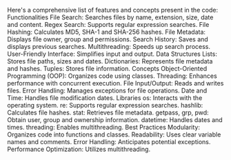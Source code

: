 Here's a comprehensive list of features and concepts present in the code:
Functionalities
File Search: Searches files by name, extension, size, date and content.
Regex Search: Supports regular expression searches.
File Hashing: Calculates MD5, SHA-1 and SHA-256 hashes.
File Metadata: Displays file owner, group and permissions.
Search History: Saves and displays previous searches.
Multithreading: Speeds up search process.
User-Friendly Interface: Simplifies input and output.
Data Structures
Lists: Stores file paths, sizes and dates.
Dictionaries: Represents file metadata and hashes.
Tuples: Stores file information.
Concepts
Object-Oriented Programming (OOP): Organizes code using classes.
Threading: Enhances performance with concurrent execution.
File Input/Output: Reads and writes files.
Error Handling: Manages exceptions for file operations.
Date and Time: Handles file modification dates.
Libraries
os: Interacts with the operating system.
re: Supports regular expression searches.
hashlib: Calculates file hashes.
stat: Retrieves file metadata.
getpass, grp, pwd: Obtain user, group and ownership information.
datetime: Handles dates and times.
threading: Enables multithreading.
Best Practices
Modularity: Organizes code into functions and classes.
Readability: Uses clear variable names and comments.
Error Handling: Anticipates potential exceptions.
Performance Optimization: Utilizes multithreading.

